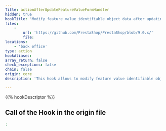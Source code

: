 ```yaml
---
Title: actionAfterUpdateFeatureValueFormHandler
hidden: true
hookTitle: 'Modify feature value identifiable object data after updating it'
files:
    -
        url: 'https://github.com/PrestaShop/PrestaShop/blob/9.0.x/'
        file: 
locations:
    - 'back office'
type: action
hookAliases: 
array_return: false
check_exceptions: false
chain: false
origin: core
description: 'This hook allows to modify feature value identifiable object forms data after it was updated'

---
```


{{% hookDescriptor %}}

## Call of the Hook in the origin file

```php
;
```
